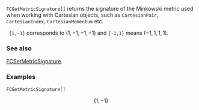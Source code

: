 `FCGetMetricSignature[]` returns the signature of the Minkowski metric used when working with Cartesian objects, such as `CartesianPair`, `CartesianIndex`, `CartesianMomentum` etc.

` {1,-1}` corresponds to $(1,-1,-1,-1)$ and `{-1,1}` means $(-1, 1, 1, 1)$.

### See also

[FCSetMetricSignature](FCSetMetricSignature).

### Examples

```mathematica
FCGetMetricSignature[]
```

$$\{1,-1\}$$
